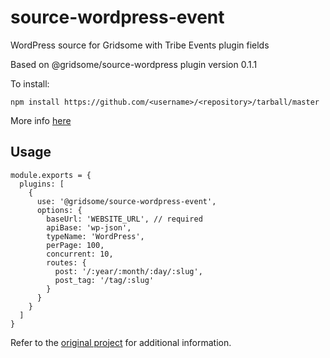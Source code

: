 # source-wordpress-event
WordPress source for Gridsome with Tribe Events plugin fields

Based on @gridsome/source-wordpress plugin version 0.1.1

To install:

```npm install https://github.com/<username>/<repository>/tarball/master```
  
More info [here](https://stackoverflow.com/questions/13300137/how-to-edit-a-node-module-installed-via-npm)

## Usage

```
module.exports = {
  plugins: [
    {
      use: '@gridsome/source-wordpress-event',
      options: {
        baseUrl: 'WEBSITE_URL', // required
        apiBase: 'wp-json',
        typeName: 'WordPress',
        perPage: 100,
        concurrent: 10,
        routes: {
          post: '/:year/:month/:day/:slug',
          post_tag: '/tag/:slug'
        }
      }
    }
  ]
}
```

Refer to the [original project](https://github.com/gridsome/gridsome/tree/master/packages/source-wordpress) for additional information.


